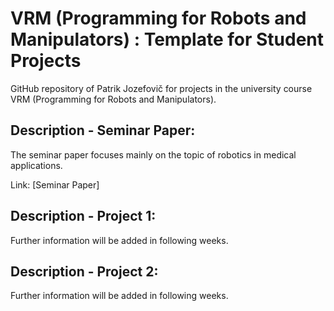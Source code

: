 # VRM (Programming for Robots and Manipulators) : Template for Student Projects
GitHub repository of Patrik Jozefovič for projects in the university course VRM (Programming for Robots and Manipulators).

## Description - Seminar Paper:

The seminar paper focuses mainly on the topic of robotics in medical applications.

Link: [Seminar Paper] <link> 

## Description - Project 1:
Further information will be added in following weeks.

## Description - Project 2:

Further information will be added in following weeks.
